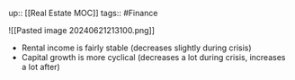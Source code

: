 up:: [[Real Estate MOC]]
tags:: #Finance 

![[Pasted image 20240621213100.png]]
- Rental income is fairly stable (decreases slightly during crisis)
- Capital growth is more cyclical (decreases a lot during crisis, increases a lot after)